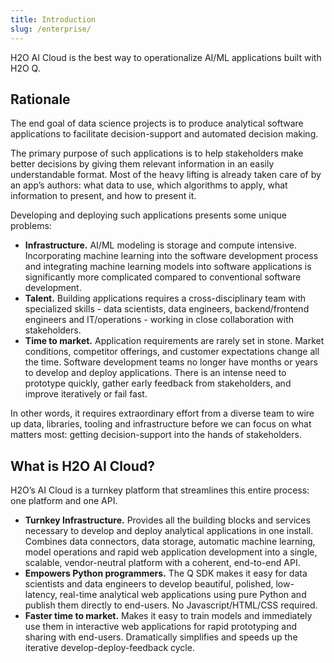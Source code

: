 ```yaml
---
title: Introduction
slug: /enterprise/
---
```


H2O AI Cloud is the best way to operationalize AI/ML applications built with H2O Q.

## Rationale

The end goal of data science projects is to produce analytical software applications to facilitate decision-support and automated decision making.

The primary purpose of such applications is to help stakeholders make better decisions by giving them relevant information in an easily understandable format. Most of the heavy lifting is already taken care of by an app’s authors: what data to use, which algorithms to apply, what information to present, and how to present it.

Developing and deploying such applications presents some unique problems:

- **Infrastructure.** AI/ML modeling is storage and compute intensive. Incorporating machine learning into the software development process and integrating machine learning models into software applications is significantly more complicated compared to conventional software development.
- **Talent.** Building applications requires a cross-disciplinary team with specialized skills - data scientists, data engineers, backend/frontend engineers and IT/operations - working in close collaboration with stakeholders.
- **Time to market.** Application requirements are rarely set in stone. Market conditions, competitor offerings, and customer expectations change all the time. Software development teams no longer have months or years to develop and deploy applications. There is an intense need to prototype quickly, gather early feedback from stakeholders, and improve iteratively or fail fast.

In other words, it requires extraordinary effort from a diverse team to wire up data, libraries, tooling and infrastructure before we can focus on what matters most: getting decision-support into the hands of stakeholders.

## What is H2O AI Cloud?

H2O’s AI Cloud is a turnkey platform that streamlines this entire process: one platform and one API.

- **Turnkey Infrastructure.** Provides all the building blocks and services necessary to develop and deploy analytical applications in one install. Combines data connectors, data storage, automatic machine learning, model operations and rapid web application development into a single, scalable, vendor-neutral platform with a coherent, end-to-end API.
- **Empowers Python programmers.** The Q SDK makes it easy for data scientists and data engineers to develop beautiful, polished, low-latency, real-time analytical web applications using pure Python and publish them directly to end-users. No Javascript/HTML/CSS required.
- **Faster time to market.** Makes it easy to train models and immediately use them in interactive web applications for rapid prototyping and sharing with end-users. Dramatically simplifies and speeds up the iterative develop-deploy-feedback cycle.
